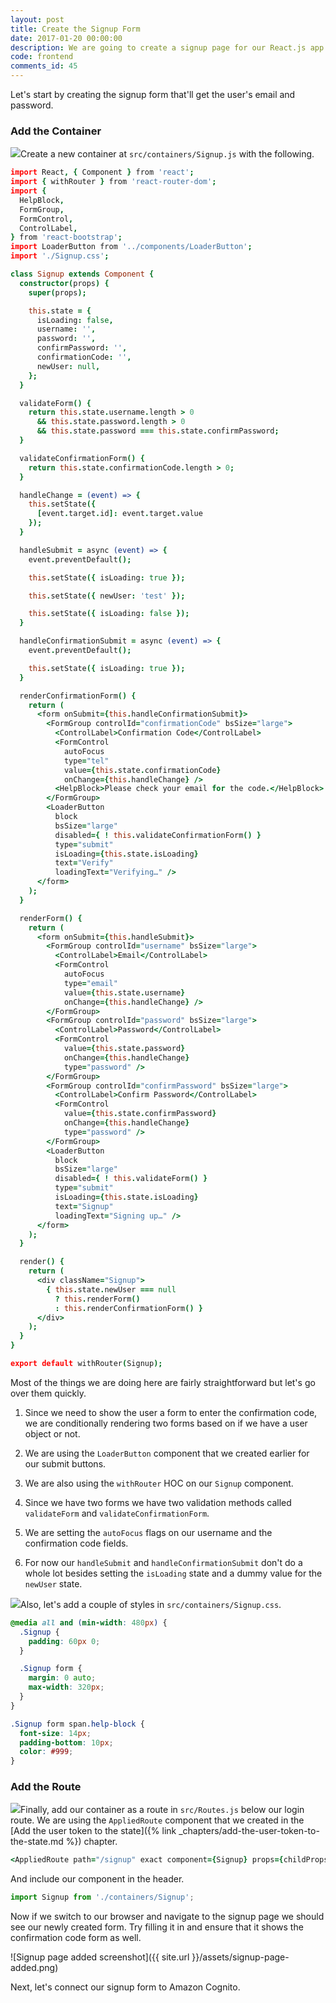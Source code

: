 ```yaml
---
layout: post
title: Create the Signup Form
date: 2017-01-20 00:00:00
description: We are going to create a signup page for our React.js app. To sign up users with Amazon Cognito, we need to create a form that allows users to enter a verification code that is emailed to them.
code: frontend
comments_id: 45
---
```


Let's start by creating the signup form that'll get the user's email and password.

### Add the Container

<img class="code-marker" src="{{ site.url }}/assets/s.png" />Create a new container at `src/containers/Signup.js` with the following.

``` coffee
import React, { Component } from 'react';
import { withRouter } from 'react-router-dom';
import {
  HelpBlock,
  FormGroup,
  FormControl,
  ControlLabel,
} from 'react-bootstrap';
import LoaderButton from '../components/LoaderButton';
import './Signup.css';

class Signup extends Component {
  constructor(props) {
    super(props);

    this.state = {
      isLoading: false,
      username: '',
      password: '',
      confirmPassword: '',
      confirmationCode: '',
      newUser: null,
    };
  }

  validateForm() {
    return this.state.username.length > 0
      && this.state.password.length > 0
      && this.state.password === this.state.confirmPassword;
  }

  validateConfirmationForm() {
    return this.state.confirmationCode.length > 0;
  }

  handleChange = (event) => {
    this.setState({
      [event.target.id]: event.target.value
    });
  }

  handleSubmit = async (event) => {
    event.preventDefault();

    this.setState({ isLoading: true });

    this.setState({ newUser: 'test' });

    this.setState({ isLoading: false });
  }

  handleConfirmationSubmit = async (event) => {
    event.preventDefault();

    this.setState({ isLoading: true });
  }

  renderConfirmationForm() {
    return (
      <form onSubmit={this.handleConfirmationSubmit}>
        <FormGroup controlId="confirmationCode" bsSize="large">
          <ControlLabel>Confirmation Code</ControlLabel>
          <FormControl
            autoFocus
            type="tel"
            value={this.state.confirmationCode}
            onChange={this.handleChange} />
          <HelpBlock>Please check your email for the code.</HelpBlock>
        </FormGroup>
        <LoaderButton
          block
          bsSize="large"
          disabled={ ! this.validateConfirmationForm() }
          type="submit"
          isLoading={this.state.isLoading}
          text="Verify"
          loadingText="Verifying…" />
      </form>
    );
  }

  renderForm() {
    return (
      <form onSubmit={this.handleSubmit}>
        <FormGroup controlId="username" bsSize="large">
          <ControlLabel>Email</ControlLabel>
          <FormControl
            autoFocus
            type="email"
            value={this.state.username}
            onChange={this.handleChange} />
        </FormGroup>
        <FormGroup controlId="password" bsSize="large">
          <ControlLabel>Password</ControlLabel>
          <FormControl
            value={this.state.password}
            onChange={this.handleChange}
            type="password" />
        </FormGroup>
        <FormGroup controlId="confirmPassword" bsSize="large">
          <ControlLabel>Confirm Password</ControlLabel>
          <FormControl
            value={this.state.confirmPassword}
            onChange={this.handleChange}
            type="password" />
        </FormGroup>
        <LoaderButton
          block
          bsSize="large"
          disabled={ ! this.validateForm() }
          type="submit"
          isLoading={this.state.isLoading}
          text="Signup"
          loadingText="Signing up…" />
      </form>
    );
  }

  render() {
    return (
      <div className="Signup">
        { this.state.newUser === null
          ? this.renderForm()
          : this.renderConfirmationForm() }
      </div>
    );
  }
}

export default withRouter(Signup);
```

Most of the things we are doing here are fairly straightforward but let's go over them quickly.

1. Since we need to show the user a form to enter the confirmation code, we are conditionally rendering two forms based on if we have a user object or not.

2. We are using the `LoaderButton` component that we created earlier for our submit buttons.

3. We are also using the `withRouter` HOC on our `Signup` component.

4. Since we have two forms we have two validation methods called `validateForm` and `validateConfirmationForm`.

5. We are setting the `autoFocus` flags on our username and the confirmation code fields.

6. For now our `handleSubmit` and `handleConfirmationSubmit` don't do a whole lot besides setting the `isLoading` state and a dummy value for the `newUser` state.

<img class="code-marker" src="{{ site.url }}/assets/s.png" />Also, let's add a couple of styles in `src/containers/Signup.css`.

``` css
@media all and (min-width: 480px) {
  .Signup {
    padding: 60px 0;
  }

  .Signup form {
    margin: 0 auto;
    max-width: 320px;
  }
}

.Signup form span.help-block {
  font-size: 14px;
  padding-bottom: 10px;
  color: #999;
}
```

### Add the Route

<img class="code-marker" src="{{ site.url }}/assets/s.png" />Finally, add our container as a route in `src/Routes.js` below our login route. We are using the `AppliedRoute` component that we created in the [Add the user token to the state]({% link _chapters/add-the-user-token-to-the-state.md %}) chapter.

``` coffee
<AppliedRoute path="/signup" exact component={Signup} props={childProps} />
```

And include our component in the header.

``` javascript
import Signup from './containers/Signup';
```

Now if we switch to our browser and navigate to the signup page we should see our newly created form. Try filling it in and ensure that it shows the confirmation code form as well.

![Signup page added screenshot]({{ site.url }}/assets/signup-page-added.png)

Next, let's connect our signup form to Amazon Cognito.
